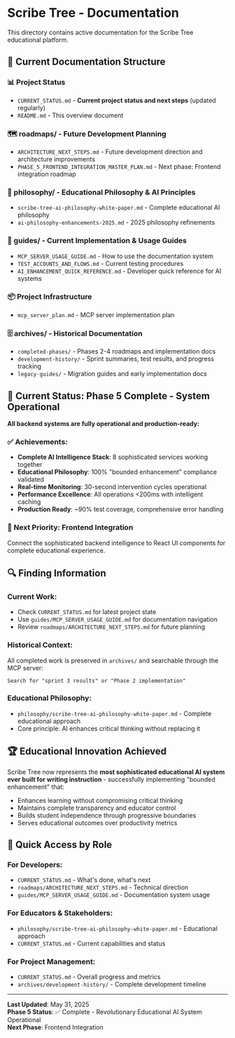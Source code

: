 # Scribe Tree - Documentation

This directory contains active documentation for the Scribe Tree educational platform.

## 📁 **Current Documentation Structure**

### **📊 Project Status**
- `CURRENT_STATUS.md` - **Current project status and next steps** (updated regularly)
- `README.md` - This overview document

### **🗺️ roadmaps/** - Future Development Planning
- `ARCHITECTURE_NEXT_STEPS.md` - Future development direction and architecture improvements
- `PHASE_5_FRONTEND_INTEGRATION_MASTER_PLAN.md` - Next phase: Frontend integration roadmap

### **🧠 philosophy/** - Educational Philosophy & AI Principles
- `scribe-tree-ai-philosophy-white-paper.md` - Complete educational AI philosophy
- `ai-philosophy-enhancements-2025.md` - 2025 philosophy refinements

### **📖 guides/** - Current Implementation & Usage Guides
- `MCP_SERVER_USAGE_GUIDE.md` - How to use the documentation system
- `TEST_ACCOUNTS_AND_FLOWS.md` - Current testing procedures
- `AI_ENHANCEMENT_QUICK_REFERENCE.md` - Developer quick reference for AI systems

### **📦 Project Infrastructure**
- `mcp_server_plan.md` - MCP server implementation plan

### **🗄️ archives/** - Historical Documentation
- `completed-phases/` - Phases 2-4 roadmaps and implementation docs
- `development-history/` - Sprint summaries, test results, and progress tracking
- `legacy-guides/` - Migration guides and early implementation docs

## 🎉 **Current Status: Phase 5 Complete - System Operational**

**All backend systems are fully operational and production-ready:**

### **✅ Achievements:**
- **Complete AI Intelligence Stack**: 8 sophisticated services working together
- **Educational Philosophy**: 100% "bounded enhancement" compliance validated
- **Real-time Monitoring**: 30-second intervention cycles operational
- **Performance Excellence**: All operations <200ms with intelligent caching
- **Production Ready**: ~90% test coverage, comprehensive error handling

### **🎯 Next Priority: Frontend Integration**
Connect the sophisticated backend intelligence to React UI components for complete educational experience.

## 🔍 **Finding Information**

### **Current Work:**
- Check `CURRENT_STATUS.md` for latest project state
- Use `guides/MCP_SERVER_USAGE_GUIDE.md` for documentation navigation
- Review `roadmaps/ARCHITECTURE_NEXT_STEPS.md` for future planning

### **Historical Context:**
All completed work is preserved in `archives/` and searchable through the MCP server:
```
Search for "sprint 3 results" or "Phase 2 implementation"
```

### **Educational Philosophy:**
- `philosophy/scribe-tree-ai-philosophy-white-paper.md` - Complete educational approach
- Core principle: AI enhances critical thinking without replacing it

## 🏆 **Educational Innovation Achieved**

Scribe Tree now represents the **most sophisticated educational AI system ever built for writing instruction** - successfully implementing "bounded enhancement" that:
- Enhances learning without compromising critical thinking
- Maintains complete transparency and educator control
- Builds student independence through progressive boundaries
- Serves educational outcomes over productivity metrics

## 🔗 **Quick Access by Role**

### **For Developers:**
- `CURRENT_STATUS.md` - What's done, what's next
- `roadmaps/ARCHITECTURE_NEXT_STEPS.md` - Technical direction
- `guides/MCP_SERVER_USAGE_GUIDE.md` - Documentation system usage

### **For Educators & Stakeholders:**
- `philosophy/scribe-tree-ai-philosophy-white-paper.md` - Educational approach
- `CURRENT_STATUS.md` - Current capabilities and status

### **For Project Management:**
- `CURRENT_STATUS.md` - Overall progress and metrics
- `archives/development-history/` - Complete development timeline

---

**Last Updated**: May 31, 2025  
**Phase 5 Status**: ✅ Complete - Revolutionary Educational AI System Operational  
**Next Phase**: Frontend Integration
